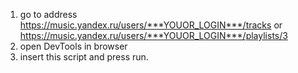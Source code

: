 1) go to address
https://music.yandex.ru/users/***YOUOR_LOGIN***/tracks
or
https://music.yandex.ru/users/***YOUOR_LOGIN***/playlists/3
2) open DevTools in browser
3) insert this script and press run.
